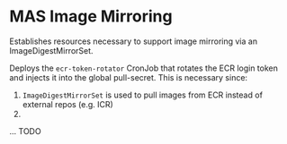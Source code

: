MAS Image Mirroring
===============================================================================

Establishes resources necessary to support image mirroring via an ImageDigestMirrorSet.

Deploys the `ecr-token-rotator` CronJob that rotates the ECR login token and injects it into the global pull-secret. This is necessary since:
1. `ImageDigestMirrorSet` is used to pull images from ECR instead of external repos (e.g. ICR)
2. 

... TODO